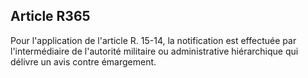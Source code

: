 Article R365
----
Pour l'application de l'article R. 15-14, la notification est effectuée par
l'intermédiaire de l'autorité militaire ou administrative hiérarchique qui
délivre un avis contre émargement.

